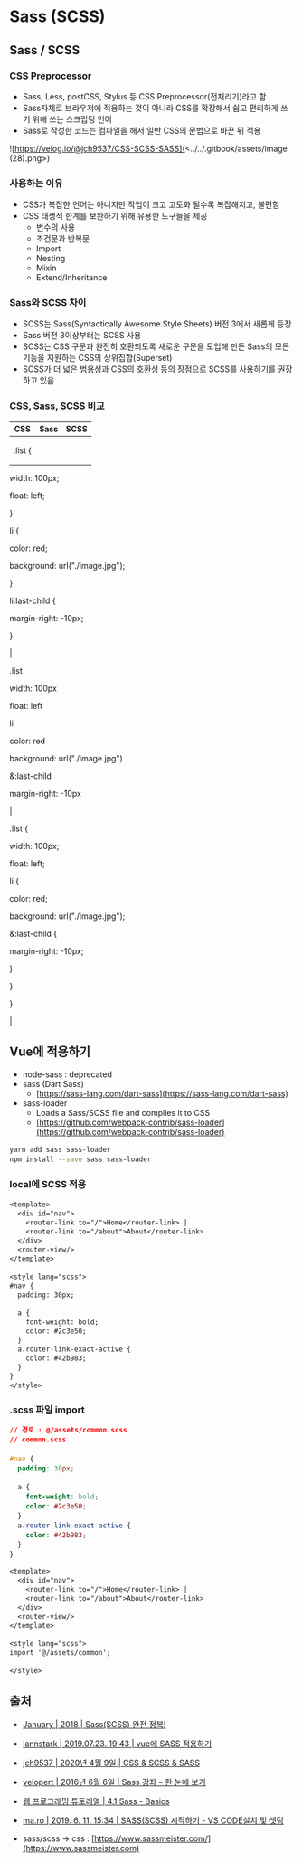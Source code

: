 # Sass (SCSS)

## Sass / SCSS

### CSS Preprocessor

* Sass, Less, postCSS, Stylus 등 CSS Preprocessor(전처리기)라고 함
* Sass자체로 브라우저에 적용하는 것이 아니라 CSS를 확장해서 쉽고 편리하게 쓰기 위해 쓰는 스크립팅 언어
* Sass로 작성한 코드는 컴파일을 해서 일반 CSS의 문법으로 바꾼 뒤 적용

![https://velog.io/@jch9537/CSS-SCSS-SASS](<../../.gitbook/assets/image (28).png>)

### 사용하는 이유

* CSS가 복잡한 언어는 아니지만 작업이 크고 고도화 될수록 복잡해지고, 불편함
* CSS 태생적 한계를 보완하기 위해 유용한 도구들을 제공
  * 변수의 사용
  * 조건문과 반복문
  * Import
  * Nesting
  * Mixin
  * Extend/Inheritance

### Sass와 SCSS 차이

* SCSS는 Sass(Syntactically Awesome Style Sheets) 버전 3에서 새롭게 등장
* Sass 버전 3이상부터는 SCSS 사용
* SCSS는 CSS 구문과 완전히 호환되도록 새로운 구문을 도입해 만든 Sass의 모든 기능을 지원하는 CSS의 상위집합(Superset)
* SCSS가 더 넓은 범용성과 CSS의 호환성 등의 장점으로 SCSS를 사용하기를 권장하고 있음

### CSS, Sass, SCSS 비교

| CSS                                                                                                                                                                                                                                 | Sass                                                                                                                                                                                              | SCSS                                                                                                                                                                                                                                          |
| ----------------------------------------------------------------------------------------------------------------------------------------------------------------------------------------------------------------------------------- | ------------------------------------------------------------------------------------------------------------------------------------------------------------------------------------------------- | --------------------------------------------------------------------------------------------------------------------------------------------------------------------------------------------------------------------------------------------- |
| <p>.list {
</p><p>  width: 100px;
</p><p>  float: left;
</p><p>  }
</p><p>li {
</p><p>  color: red;
</p><p>  background: url("./image.jpg");
</p><p>  }
</p><p>li:last-child {
</p><p>  margin-right: -10px;
</p><p>  }
</p><p></p> | <p>.list
</p><p>  width: 100px
</p><p>  float: left
</p><p>  li
</p><p>    color: red
</p><p>    background: url("./image.jpg")
</p><p>    &#x26;:last-child
</p><p>      margin-right: -10px</p> | <p>.list {
</p><p>  width: 100px;
</p><p>  float: left;
</p><p>  li {
</p><p>    color: red;
</p><p>    background: url("./image.jpg");
</p><p>    &#x26;:last-child {
</p><p>      margin-right: -10px;
</p><p>    }
</p><p>  }
</p><p>}</p> |

## Vue에 적용하기

* node-sass : deprecated
* sass (Dart Sass)
  * [https://sass-lang.com/dart-sass](https://sass-lang.com/dart-sass)
* sass-loader
  * Loads a Sass/SCSS file and compiles it to CSS
  * [https://github.com/webpack-contrib/sass-loader](https://github.com/webpack-contrib/sass-loader)

```bash
yarn add sass sass-loader
npm install --save sass sass-loader
```

### local에 SCSS 적용

```markup
<template>
  <div id="nav">
    <router-link to="/">Home</router-link> |
    <router-link to="/about">About</router-link>
  </div>
  <router-view/>
</template>

<style lang="scss">
#nav {
  padding: 30px;

  a {
    font-weight: bold;
    color: #2c3e50;
  }
  a.router-link-exact-active {
    color: #42b983;
  }
}
</style>
```

### .scss 파일 import

```css
// 경로 : @/assets/common.scss
// common.scss

#nav {
  padding: 30px;

  a {
    font-weight: bold;
    color: #2c3e50;
  }
  a.router-link-exact-active {
    color: #42b983;
  }
}
```

```markup
<template>
  <div id="nav">
    <router-link to="/">Home</router-link> |
    <router-link to="/about">About</router-link>
  </div>
  <router-view/>
</template>

<style lang="scss">
import '@/assets/common';

</style>
```

## 출처

* [January | 2018 | Sass(SCSS) 완전 정복!](https://heropy.blog/2018/01/31/sass/)
* [lannstark | 2019.07.23. 19:43 | vue에 SASS 적용하기](https://lannstark.tistory.com/7)
* [jch9537 | 2020년 4월 9일 | CSS & SCSS & SASS](https://velog.io/@jch9537/CSS-SCSS-SASS)
* [velopert | 2016년 6월 6일 | Sass 강좌 – 한 눈에 보기](https://velopert.com/1712)
* [웹 프로그래밍 튜토리얼 | 4.1 Sass - Basics](https://poiemaweb.com/sass-basics)
*   [ma.ro | 2019. 6. 11. 15:34 | SASS(SCSS) 시작하기 - VS CODE설치 및 셋팅](https://mahyuna.tistory.com/4)


* sass/scss -> css : [https://www.sassmeister.com/](https://www.sassmeister.com)
